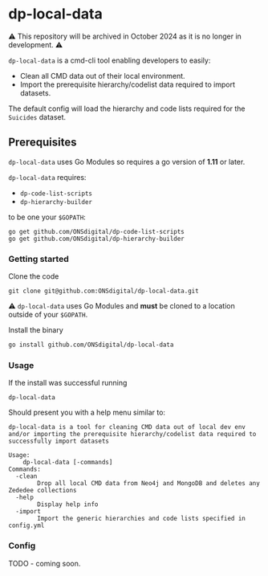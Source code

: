 # dp-local-data

⚠️ This repository will be archived in October 2024 as it is no longer in development. ⚠️

`dp-local-data` is a cmd-cli tool enabling developers to easily:
 - Clean all CMD data out of their local environment.
 - Import the prerequisite hierarchy/codelist data required to import datasets.
 
The default config will load the hierarchy and code lists required for the `Suicides` dataset. 

## Prerequisites
`dp-local-data` uses Go Modules so requires a go version of **1.11** or later. 

`dp-local-data` requires:
- `dp-code-list-scripts` 
- `dp-hierarchy-builder`

to be one your `$GOPATH`:
```
go get github.com/ONSdigital/dp-code-list-scripts
go get github.com/ONSdigital/dp-hierarchy-builder
```

### Getting started
Clone the code
```
git clone git@github.com:ONSdigital/dp-local-data.git
```
:warning: `dp-local-data` uses Go Modules and **must** be cloned to a location outside of your `$GOPATH`.

Install the binary
```bash
go install github.com/ONSdigital/dp-local-data
```

### Usage
If the install was successful running
```
dp-local-data
```
Should present you with a help menu similar to:
```
dp-local-data is a tool for cleaning CMD data out of local dev env and/or importing the prerequisite hierarchy/codelist data required to successfully import datasets

Usage:
	dp-local-data [-commands]
Commands:
  -clean
    	Drop all local CMD data from Neo4j and MongoDB and deletes any Zededee collections
  -help
    	Display help info
  -import
    	Import the generic hierarchies and code lists specified in config.yml
```

### Config
TODO - coming soon.
